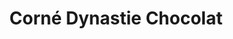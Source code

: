 ---
title: "Corné Dynastie Chocolat"
url: /montpellier/corne-dynastie-chocolat/
shop: confiserie
---